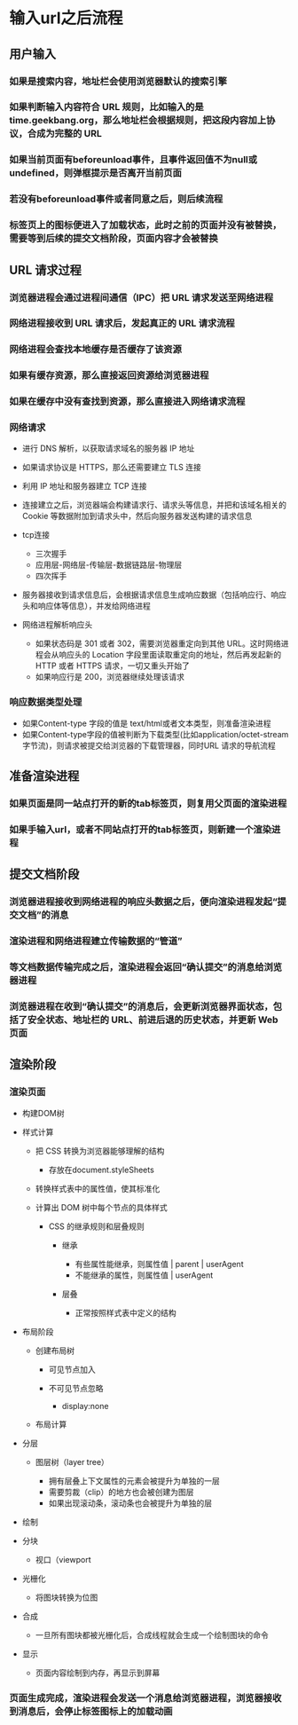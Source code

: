 # 输入url之后流程

## 用户输入

### 如果是搜索内容，地址栏会使用浏览器默认的搜索引擎

### 如果判断输入内容符合 URL 规则，比如输入的是 time.geekbang.org，那么地址栏会根据规则，把这段内容加上协议，合成为完整的 URL

### 如果当前页面有beforeunload事件，且事件返回值不为null或undefined，则弹框提示是否离开当前页面

### 若没有beforeunload事件或者同意之后，则后续流程

### 标签页上的图标便进入了加载状态，此时之前的页面并没有被替换，需要等到后续的提交文档阶段，页面内容才会被替换

##  URL 请求过程

### 浏览器进程会通过进程间通信（IPC）把 URL 请求发送至网络进程

### 网络进程接收到 URL 请求后，发起真正的 URL 请求流程

### 网络进程会查找本地缓存是否缓存了该资源

### 如果有缓存资源，那么直接返回资源给浏览器进程

### 如果在缓存中没有查找到资源，那么直接进入网络请求流程

### 网络请求

- 进行 DNS 解析，以获取请求域名的服务器 IP 地址
- 如果请求协议是 HTTPS，那么还需要建立 TLS 连接
- 利用 IP 地址和服务器建立 TCP 连接
- 连接建立之后，浏览器端会构建请求行、请求头等信息，并把和该域名相关的 Cookie 等数据附加到请求头中，然后向服务器发送构建的请求信息
- tcp连接

	- 三次握手
	- 应用层-网络层-传输层-数据链路层-物理层
	- 四次挥手

- 服务器接收到请求信息后，会根据请求信息生成响应数据（包括响应行、响应头和响应体等信息），并发给网络进程
- 网络进程解析响应头

	- 如果状态码是 301 或者 302，需要浏览器重定向到其他 URL。这时网络进程会从响应头的 Location 字段里面读取重定向的地址，然后再发起新的 HTTP 或者 HTTPS 请求，一切又重头开始了
	- 如果响应行是 200，浏览器继续处理该请求

### 响应数据类型处理

- 如果Content-type 字段的值是 text/html或者文本类型，则准备渲染进程
- 如果Content-type字段的值被判断为下载类型(比如application/octet-stream字节流)，则请求被提交给浏览器的下载管理器，同时URL 请求的导航流程

## 准备渲染进程

### 如果页面是同一站点打开的新的tab标签页，则复用父页面的渲染进程

### 如果手输入url，或者不同站点打开的tab标签页，则新建一个渲染进程

## 提交文档阶段

### 浏览器进程接收到网络进程的响应头数据之后，便向渲染进程发起“提交文档”的消息

### 渲染进程和网络进程建立传输数据的“管道”

### 等文档数据传输完成之后，渲染进程会返回“确认提交”的消息给浏览器进程

### 浏览器进程在收到“确认提交”的消息后，会更新浏览器界面状态，包括了安全状态、地址栏的 URL、前进后退的历史状态，并更新 Web 页面

## 渲染阶段

### 渲染页面

- 构建DOM树
- 样式计算

	- 把 CSS 转换为浏览器能够理解的结构

		- 存放在document.styleSheets

	- 转换样式表中的属性值，使其标准化
	- 计算出 DOM 树中每个节点的具体样式

		- CSS 的继承规则和层叠规则

			- 继承

				- 有些属性能继承，则属性值 | parent | userAgent
				- 不能继承的属性，则属性值 | userAgent

			- 层叠

				- 正常按照样式表中定义的结构

- 布局阶段

	- 创建布局树

		- 可见节点加入
		- 不可见节点忽略

			- display:none

	- 布局计算

- 分层

	- 图层树（layer tree）

		- 拥有层叠上下文属性的元素会被提升为单独的一层
		- 需要剪裁（clip）的地方也会被创建为图层
		- 如果出现滚动条，滚动条也会被提升为单独的层

- 绘制
- 分块

	- 视口（viewport

- 光栅化

	- 将图块转换为位图

- 合成

	- 一旦所有图块都被光栅化后，合成线程就会生成一个绘制图块的命令

- 显示

	- 页面内容绘制到内存，再显示到屏幕

### 页面生成完成，渲染进程会发送一个消息给浏览器进程，浏览器接收到消息后，会停止标签图标上的加载动画

